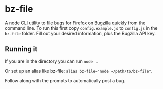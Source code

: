 # bz-file

A node CLI utility to file bugs for Firefox on Bugzilla quickly from the command line.
To run this first copy `config.example.js` to `config.js` in the `bz-file` folder. Fill
out your desired information, plus the Bugzilla API key.

## Running it

If you are in the directory you can run `node .`.

Or set up an alias like bz-file: `alias bz-file="node ~/path/to/bz-file"`.

Follow along with the prompts to automatically post a bug.
